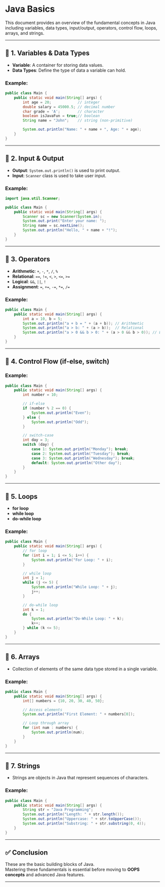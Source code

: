
# Java Basics

This document provides an overview of the fundamental concepts in Java including variables, data types, input/output, operators, control flow, loops, arrays, and strings.

---

## 📌 1. Variables & Data Types
- **Variable**: A container for storing data values.
- **Data Types**: Define the type of data a variable can hold.

### Example:
```java
public class Main {
    public static void main(String[] args) {
        int age = 20;            // integer
        double salary = 45000.5; // decimal number
        char grade = 'A';        // character
        boolean isJavaFun = true;// boolean
        String name = "John";    // string (non-primitive)

        System.out.println("Name: " + name + ", Age: " + age);
    }
}
```

---

## 📌 2. Input & Output

- **Output**: `System.out.println()` is used to print output.
- **Input**: `Scanner` class is used to take user input.

### Example:
```java
import java.util.Scanner;

public class Main {
    public static void main(String[] args) {
        Scanner sc = new Scanner(System.in);
        System.out.print("Enter your name: ");
        String name = sc.nextLine();
        System.out.println("Hello, " + name + "!");
    }
}
```

---

## 📌 3. Operators
- **Arithmetic**: `+`, `-`, `*`, `/`, `%`
- **Relational**: `==`, `!=`, `<`, `>`, `<=`, `>=`
- **Logical**: `&&`, `||`, `!`
- **Assignment**: `=`, `+=`, `-=`, `*=`, `/=`

### Example:
```java
public class Main {
    public static void main(String[] args) {
        int a = 10, b = 5;
        System.out.println("a + b = " + (a + b)); // Arithmetic
        System.out.println("a > b: " + (a > b));  // Relational
        System.out.println("a > 0 && b > 0: " + (a > 0 && b > 0)); // Logical
    }
}
```

---

## 📌 4. Control Flow (if-else, switch)
### Example:
```java
public class Main {
    public static void main(String[] args) {
        int number = 10;

        // if-else
        if (number % 2 == 0) {
            System.out.println("Even");
        } else {
            System.out.println("Odd");
        }

        // switch-case
        int day = 3;
        switch (day) {
            case 1: System.out.println("Monday"); break;
            case 2: System.out.println("Tuesday"); break;
            case 3: System.out.println("Wednesday"); break;
            default: System.out.println("Other day");
        }
    }
}
```

---

## 📌 5. Loops
- **for loop**
- **while loop**
- **do-while loop**

### Example:
```java
public class Main {
    public static void main(String[] args) {
        // for loop
        for (int i = 1; i <= 5; i++) {
            System.out.println("For Loop: " + i);
        }

        // while loop
        int j = 1;
        while (j <= 5) {
            System.out.println("While Loop: " + j);
            j++;
        }

        // do-while loop
        int k = 1;
        do {
            System.out.println("Do-While Loop: " + k);
            k++;
        } while (k <= 5);
    }
}
```

---

## 📌 6. Arrays
- Collection of elements of the same data type stored in a single variable.

### Example:
```java
public class Main {
    public static void main(String[] args) {
        int[] numbers = {10, 20, 30, 40, 50};

        // Access elements
        System.out.println("First Element: " + numbers[0]);

        // Loop through array
        for (int num : numbers) {
            System.out.println(num);
        }
    }
}
```

---

## 📌 7. Strings
- Strings are objects in Java that represent sequences of characters.

### Example:
```java
public class Main {
    public static void main(String[] args) {
        String str = "Java Programming";
        System.out.println("Length: " + str.length());
        System.out.println("Uppercase: " + str.toUpperCase());
        System.out.println("Substring: " + str.substring(0, 4));
    }
}
```

---

## ✅ Conclusion
These are the basic building blocks of Java.  
Mastering these fundamentals is essential before moving to **OOPS concepts** and advanced Java features.

---